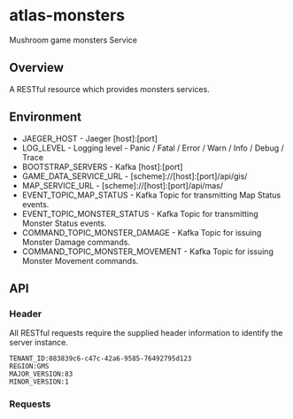 # atlas-monsters

Mushroom game monsters Service

## Overview

A RESTful resource which provides monsters services.

## Environment

- JAEGER_HOST - Jaeger [host]:[port]
- LOG_LEVEL - Logging level - Panic / Fatal / Error / Warn / Info / Debug / Trace
- BOOTSTRAP_SERVERS - Kafka [host]:[port]
- GAME_DATA_SERVICE_URL - [scheme]://[host]:[port]/api/gis/
- MAP_SERVICE_URL - [scheme]://[host]:[port]/api/mas/
- EVENT_TOPIC_MAP_STATUS - Kafka Topic for transmitting Map Status events.
- EVENT_TOPIC_MONSTER_STATUS - Kafka Topic for transmitting Monster Status events.
- COMMAND_TOPIC_MONSTER_DAMAGE - Kafka Topic for issuing Monster Damage commands.
- COMMAND_TOPIC_MONSTER_MOVEMENT - Kafka Topic for issuing Monster Movement commands.

## API

### Header

All RESTful requests require the supplied header information to identify the server instance.

```
TENANT_ID:083839c6-c47c-42a6-9585-76492795d123
REGION:GMS
MAJOR_VERSION:83
MINOR_VERSION:1
```

### Requests

